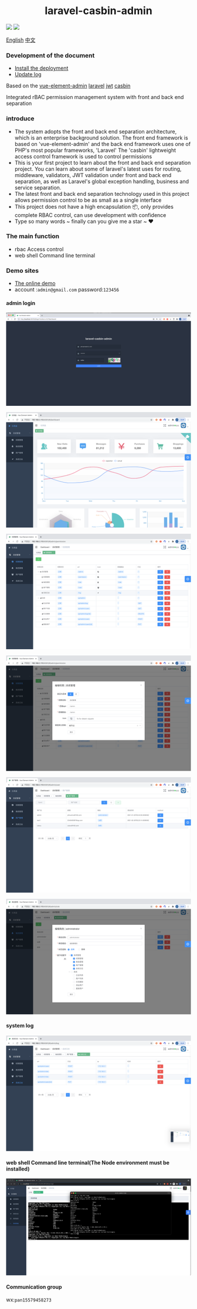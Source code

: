 <h1 align="center">laravel-casbin-admin</h1>

<p align="center">

<a href="https://packagist.org/packages/pltrue/thirdparty_oauth"><img src="https://img.shields.io/badge/license-MIT-green" /></a> 
<a href="https://packagist.org/packages/pltrue/thirdparty_oauth"><img src="https://img.shields.io/badge/php-v7.3+-blue" /></a> 
</p>
<a href="README.md">English</a>
<a href="README-ZH.md">中文</a>

### Development of the document
   * [Install the deployment](/docs/1.安装.md)
   * [Update log](/docs/0.1更新日志.md)

Based on the [vue-element-admin](https://panjiachen.github.io/vue-element-admin-site/zh/) 
[laravel](https://laravel.com/)
[jwt]()
[casbin](https://github.com/php-casbin/laravel-authz) 

Integrated rBAC permission management system with front and back end separation
### introduce

   * The system adopts the front and back end separation architecture, which is an enterprise background solution. The front end framework is based on 'vue-element-admin' and the back end framework uses one of PHP's most popular frameworks, 'Laravel'
     The 'casbin' lightweight access control framework is used to control permissions
   * This is your first project to learn about the front and back end separation project. You can learn about some of laravel's latest uses for routing, middleware, validators, JWT validation under front and back end separation, as well as Laravel's global exception handling, business and service separation.
   * The latest front and back end separation technology used in this project allows permission control to be as small as a single interface
   * This project does not have a high encapsulation 📦, only provides complete RBAC control, can use development with confidence
   * Type so many words ~ finally can you give me a star ~ ❤️
 
 
### The main function
 * rbac Access control
 * web shell Command line terminal

### Demo sites 
  * [The online demo](http://system.pltrue.top)
  * account :`admin@gmail.com` password:`123456`
  
#### admin login


![alt 属性文本](img/login.png)


![alt 属性文本](img/home.png)


![alt 属性文本](img/per.png)


![alt 属性文本](img/pro_u.png)


![alt 属性文本](img/user.png)


![alt 属性文本](img/user_update.png)

#### system log

![alt 属性文本](img/log.png)

#### web shell Command line terminal(The Node environment must be installed)

![alt 属性文本](img/command.png)

#### Communication group

wx:`pan15579458273`  

